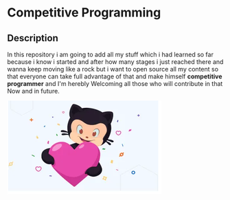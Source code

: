 # Competitive Programming

## Description
In this repository i am going to add all my stuff which i had learned so far because i know i started and after how many stages i just
reached there and wanna keep moving like a rock but i want to open source all my content so that everyone can take full advantage of that
and make himself <Strong>competitive programmer</strong> and I'm herebly Welcoming all those who will contribute in that Now and in future.

<img src = "./images/Welcoming.PNG">

